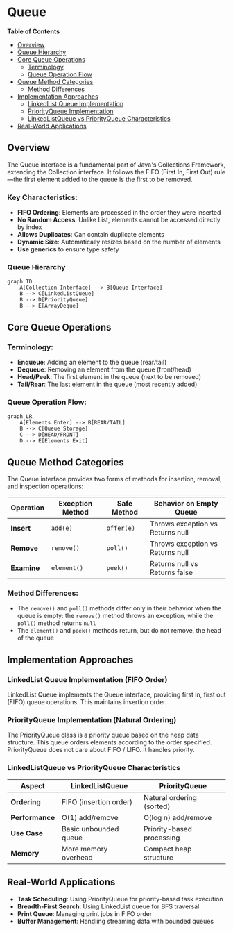 # Queue

**Table of Contents**

- [Overview](#overview)
- [Queue Hierarchy](#queue-hierarchy)
- [Core Queue Operations](#core-queue-operations)
    - [Terminology](#terminology)
    - [Queue Operation Flow](#queue-operation-flow)
- [Queue Method Categories](#queue-method-categories)
    - [Method Differences](#method-differences)
- [Implementation Approaches](#implementation-approaches)
    - [LinkedList Queue Implementation](#linkedlist-queue-implementation-fifo-order)
    - [PriorityQueue Implementation](#priorityqueue-implementation-natural-ordering)
    - [LinkedListQueue vs PriorityQueue Characteristics](#linkedlistqueue-vs-priorityqueue-characteristics)
- [Real-World Applications](#real-world-applications)

## Overview
The Queue interface is a fundamental part of Java's Collections Framework, extending the Collection interface. 
It follows the FIFO (First In, First Out) rule—the first element added to the queue is the first to be removed.

### Key Characteristics:
- **FIFO Ordering**: Elements are processed in the order they were inserted
- **No Random Access**: Unlike List, elements cannot be accessed directly by index
- **Allows Duplicates**: Can contain duplicate elements
- **Dynamic Size**: Automatically resizes based on the number of elements
- **Use generics** to ensure type safety

### Queue Hierarchy

```mermaid
graph TD
    A[Collection Interface] --> B[Queue Interface]
    B --> C[LinkedListQueue]
    B --> D[PriorityQueue]
    B --> E[ArrayDeque]
```

## Core Queue Operations

### Terminology:
- **Enqueue**: Adding an element to the queue (rear/tail)
- **Dequeue**: Removing an element from the queue (front/head)
- **Head/Peek**: The first element in the queue (next to be removed)
- **Tail/Rear**: The last element in the queue (most recently added)

### Queue Operation Flow:

```mermaid
graph LR
    A[Elements Enter] --> B[REAR/TAIL]
    B --> C[Queue Storage]
    C --> D[HEAD/FRONT]
    D --> E[Elements Exit]
```

## Queue Method Categories

The Queue interface provides two forms of methods for insertion, removal, and inspection operations:

| Operation   | Exception Method | Safe Method | Behavior on Empty Queue          |
|-------------|------------------|-------------|----------------------------------|
| **Insert**  | `add(e)`         | `offer(e)`  | Throws exception vs Returns null |
| **Remove**  | `remove()`       | `poll()`    | Throws exception vs Returns null |
| **Examine** | `element()`      | `peek()`    | Returns null vs Returns false    |

### Method Differences:
- The `remove()` and `poll()` methods differ only in their behavior when the queue is empty: the `remove()` method throws an exception, while the `poll()` method returns `null`
- The `element()` and `peek()` methods return, but do not remove, the head of the queue

## Implementation Approaches

### LinkedList Queue Implementation (FIFO Order)

LinkedList Queue implements the Queue interface, providing first in, first out (FIFO) queue operations. This maintains insertion order.

### PriorityQueue Implementation (Natural Ordering)

The PriorityQueue class is a priority queue based on the heap data structure. This queue orders elements according to the order specified. PriorityQueue does not care about FIFO / LIFO. it handles priority.

### LinkedListQueue vs PriorityQueue Characteristics

| Aspect          | LinkedListQueue        | PriorityQueue             |
|-----------------|------------------------|---------------------------|
| **Ordering**    | FIFO (insertion order) | Natural ordering (sorted) |
| **Performance** | O(1) add/remove        | O(log n) add/remove       |
| **Use Case**    | Basic unbounded queue  | Priority-based processing |
| **Memory**      | More memory overhead   | Compact heap structure    |

## Real-World Applications

- **Task Scheduling**: Using PriorityQueue for priority-based task execution
- **Breadth-First Search**: Using LinkedList queue for BFS traversal
- **Print Queue**: Managing print jobs in FIFO order
- **Buffer Management**: Handling streaming data with bounded queues
